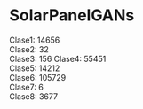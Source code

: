 # SolarPanelGANs
Clase1: 14656	
Clase2: 32	
Clase3: 156	
Clase4: 55451	
Clase5: 14212	
Clase6: 105729	
Clase7: 6	
Clase8: 3677
